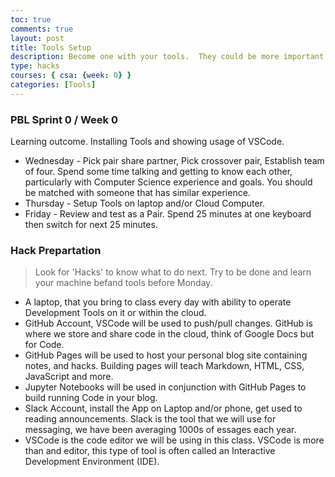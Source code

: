 ```yaml
---
toc: true
comments: true
layout: post
title: Tools Setup
description: Become one with your tools.  They could be more important than code, code, code.
type: hacks
courses: { csa: {week: 0} }
categories: [Tools]
---
```


### PBL Sprint 0 / Week 0
Learning outcome.  Installing Tools and showing usage of VSCode.
- Wednesday - Pick pair share partner, Pick crossover pair, Establish team of four.  Spend some time talking and getting to know each other, particularly with Computer Science experience and goals.  You should be matched with someone that has similar experience.
- Thursday - Setup Tools on laptop and/or Cloud Computer.
- Friday - Review and test as a Pair. Spend 25 minutes at one keyboard then switch for next 25 minutes.

### Hack Prepartation
> Look for 'Hacks' to know what to do next.  Try to be done and learn your machine befand tools before Monday.
- A laptop, that you bring to class every day with ability to operate Development Tools on it or within the cloud.
- GitHub Account, VSCode will be used to push/pull changes. GitHub is where we store and share code in the cloud, think of Google Docs but for Code.
- GitHub Pages will be used to host your personal blog site containing notes, and hacks.  Building pages will teach Markdown, HTML, CSS, JavaScript and more.
- Jupyter Notebooks will be used in conjunction with GitHub Pages to build running Code in your blog.
- Slack Account, install the App on Laptop and/or phone, get used to reading announcements. Slack is the tool that we will use for messaging, we have been averaging 1000s of essages each year.
- VSCode is the code editor we will be using in this class.  VSCode is more than and editor, this type of tool is often called an Interactive Development Environment (IDE). 
